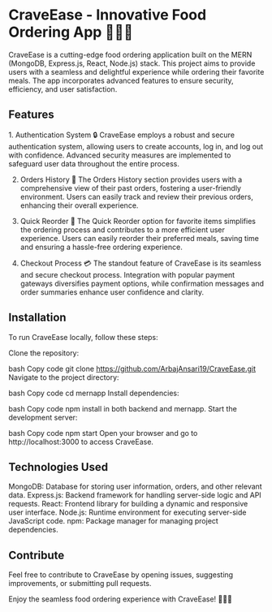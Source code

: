 **<h1>CraveEase - Innovative Food Ordering App 🍔🍕🍰</h1>**
CraveEase is a cutting-edge food ordering application built on the MERN (MongoDB, Express.js, React, Node.js) stack. This project aims to provide users with a seamless and delightful experience while ordering their favorite meals. The app incorporates advanced features to ensure security, efficiency, and user satisfaction.

<h2>Features</h2>
1. Authentication System 🔒
CraveEase employs a robust and secure authentication system, allowing users to create accounts, log in, and log out with confidence. Advanced security measures are implemented to safeguard user data throughout the entire process.

2. Orders History 📜
The Orders History section provides users with a comprehensive view of their past orders, fostering a user-friendly environment. Users can easily track and review their previous orders, enhancing their overall experience.

3. Quick Reorder 🔄
The Quick Reorder option for favorite items simplifies the ordering process and contributes to a more efficient user experience. Users can easily reorder their preferred meals, saving time and ensuring a hassle-free ordering experience.

4. Checkout Process 💳
The standout feature of CraveEase is its seamless and secure checkout process. Integration with popular payment gateways diversifies payment options, while confirmation messages and order summaries enhance user confidence and clarity.

<h2>Installation</h2>
To run CraveEase locally, follow these steps:

Clone the repository:

bash
Copy code
git clone https://github.com/ArbajAnsari19/CraveEase.git
Navigate to the project directory:

bash
Copy code
cd mernapp
Install dependencies:

bash
Copy code
npm install in both backend and mernapp.
Start the development server:

bash
Copy code
npm start
Open your browser and go to http://localhost:3000 to access CraveEase.

<h2>Technologies Used</h2>
MongoDB: Database for storing user information, orders, and other relevant data.
Express.js: Backend framework for handling server-side logic and API requests.
React: Frontend library for building a dynamic and responsive user interface.
Node.js: Runtime environment for executing server-side JavaScript code.
npm: Package manager for managing project dependencies.

<h2>Contribute</h2>

Feel free to contribute to CraveEase by opening issues, suggesting improvements, or submitting pull requests.

Enjoy the seamless food ordering experience with CraveEase! 🍔🍕🍰




